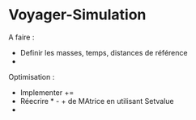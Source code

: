 # Voyager-Simulation

A faire : 
 - Definir les masses, temps, distances de référence
 - 
 
Optimisation : 
 - Implementer +=
 - Réecrire * - + de MAtrice en utilisant Setvalue
 - 
